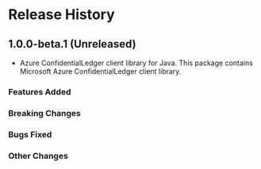 # Release History

## 1.0.0-beta.1 (Unreleased)

- Azure ConfidentialLedger client library for Java. This package contains Microsoft Azure ConfidentialLedger client library.

### Features Added

### Breaking Changes

### Bugs Fixed

### Other Changes

